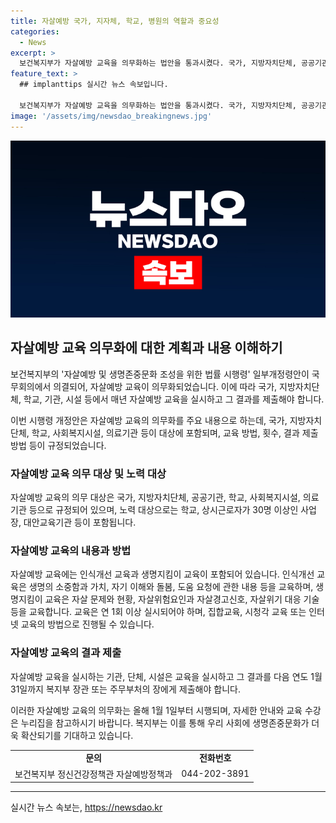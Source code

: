 ```yaml
---
title: 자살예방 국가, 지자체, 학교, 병원의 역할과 중요성
categories:
  - News
excerpt: >
  보건복지부가 자살예방 교육을 의무화하는 법안을 통과시켰다. 국가, 지방자치단체, 공공기관, 학교, 병원 등은 매년 한 차례 자살예방 교육을 실시해야 하며, 그 결과를 제출해야 한다. 교육 대상은 국가 및 지방자치단체 기관, 학교, 사회복지시설, 병원 등이며, 교육 내용에는 자살예방 인식개선과 생명지킴이 교육이 포함된다. 자세한 내용은 보건복지부 웹사이트를 참고하면 된다. 이에 대한 정책브리핑은 출처를 밝힌다면 자유롭게 이용할 수 있다. (출처: 정책브리핑 www.korea.kr)
feature_text: >
  ## implanttips 실시간 뉴스 속보입니다.

  보건복지부가 자살예방 교육을 의무화하는 법안을 통과시켰다. 국가, 지방자치단체, 공공기관, 학교, 병원 등은 매년 한 차례 자살예방 교육을 실시해야 하며, 그 결과를 제출해야 한다. 교육 대상은 국가 및 지방자치단체 기관, 학교, 사회복지시설, 병원 등이며, 교육 내용에는 자살예방 인식개선과 생명지킴이 교육이 포함된다. 자세한 내용은 보건복지부 웹사이트를 참고하면 된다. 이에 대한 정책브리핑은 출처를 밝힌다면 자유롭게 이용할 수 있다. (출처: 정책브리핑 www.korea.kr)
image: '/assets/img/newsdao_breakingnews.jpg'
---
```


<p><img src="/assets/img/newsdao_breakingnews.jpg" alt="implanttips 속보" /></p>

<h2 data-ke-size="size26">자살예방 교육 의무화에 대한 계획과 내용 이해하기</h2>

<p>보건복지부의 '자살예방 및 생명존중문화 조성을 위한 법률 시행령' 일부개정령안이 국무회의에서 의결되어, 자살예방 교육이 의무화되었습니다. 이에 따라 국가, 지방자치단체, 학교, 기관, 시설 등에서 매년 자살예방 교육을 실시하고 그 결과를 제출해야 합니다.</p>

<p data-ke-size="size16">이번 시행령 개정안은 자살예방 교육의 의무화를 주요 내용으로 하는데, 국가, 지방자치단체, 학교, 사회복지시설, 의료기관 등이 대상에 포함되며, 교육 방법, 횟수, 결과 제출 방법 등이 규정되었습니다.</p>

<h3 data-ke-size="size24">자살예방 교육 의무 대상 및 노력 대상</h3>

<p data-ke-size="size16">자살예방 교육의 의무 대상은 국가, 지방자치단체, 공공기관, 학교, 사회복지시설, 의료기관 등으로 규정되어 있으며, 노력 대상으로는 학교, 상시근로자가 30명 이상인 사업장, 대안교육기관 등이 포함됩니다.</p>

<h3 data-ke-size="size24">자살예방 교육의 내용과 방법</h3>

<p data-ke-size="size16">자살예방 교육에는 인식개선 교육과 생명지킴이 교육이 포함되어 있습니다. 인식개선 교육은 생명의 소중함과 가치, 자기 이해와 돌봄, 도움 요청에 관한 내용 등을 교육하며, 생명지킴이 교육은 자살 문제와 현황, 자살위험요인과 자살경고신호, 자살위기 대응 기술 등을 교육합니다. 교육은 연 1회 이상 실시되어야 하며, 집합교육, 시청각 교육 또는 인터넷 교육의 방법으로 진행될 수 있습니다.</p>

<h3 data-ke-size="size24">자살예방 교육의 결과 제출</h3>

<p data-ke-size="size16">자살예방 교육을 실시하는 기관, 단체, 시설은 교육을 실시하고 그 결과를 다음 연도 1월 31일까지 복지부 장관 또는 주무부처의 장에게 제출해야 합니다.</p>

<p>이러한 자살예방 교육의 의무화는 올해 1월 1일부터 시행되며, 자세한 안내와 교육 수강은 누리집을 참고하시기 바랍니다. 복지부는 이를 통해 우리 사회에 생명존중문화가 더욱 확산되기를 기대하고 있습니다.</p>

<p data-ke-size="size16"></p>

<table>
<tbody>
<tr>
<td style="text-align: center; height: 17px;"><b>문의</b></td>
<td style="text-align: center; height: 17px;"><b>전화번호</b></td>
</tr>
<tr>
<td style="text-align: center; height: 17px;">보건복지부 정신건강정책관 자살예방정책과</td>
<td style="text-align: center; height: 17px;">044-202-3891</td>
</tr>
</tbody>
</table>

<hr>
실시간 뉴스 속보는, <a href="https://newsdao.kr" rel="dofollow">https://newsdao.kr</a>


